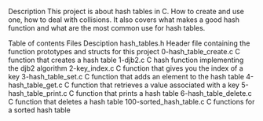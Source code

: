 Description
This project is about hash tables in C. How to create and use one, how to deal with collisions. It also covers what makes a good hash function and what are the most common use for hash tables.

Table of contents
Files	Desciption
hash_tables.h	Header file containing the function prototypes and structs for this project
0-hash_table_create.c	C function that creates a hash table
1-djb2.c	C hash function implementing the djb2 algorithm
2-key_index.c	C function that gives you the index of a key
3-hash_table_set.c	C function that adds an element to the hash table
4-hash_table_get.c	C function that retrieves a value associated with a key
5-hash_table_print.c	C function that prints a hash table
6-hash_table_delete.c	C function that deletes a hash table
100-sorted_hash_table.c	C functions for a sorted hash table
